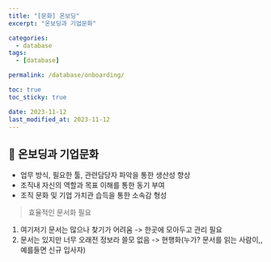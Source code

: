 ```yaml
---
title: "[문화] 온보딩"
excerpt: "온보딩과 기업문화"

categories:
  - database
tags:
  - [database]

permalink: /database/onboarding/

toc: true
toc_sticky: true

date: 2023-11-12
last_modified_at: 2023-11-12
---
```


## 🦥 온보딩과 기업문화

 - 업무 방식, 필요한 툴, 관련담당자 파악을 통한 생산성 향상
 - 조직내 자신의 역할과 목표 이해를 통한 동기 부여
 - 조직 문화 및 기업 가치관 습득을 통한 소속감 형성

> 효율적인 문서화 필요
 1. 여기저기 문서는 많으나 찾기가 어려움 -> 한곳에 모아두고 관리 필요
 2. 문서는 있지만 너무 오래전 정보라 쓸모 없음 -> 현행화(누가? 문서를 읽는 사람이,, 예를들면 신규 입사자)
